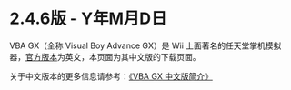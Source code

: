 # 2.4.6版 - Y年M月D日

VBA GX（全称 Visual Boy Advance GX）是 Wii 上面著名的任天堂掌机模拟器，[官方版本](http://wiibrew.org/wiki/Visual_Boy_Advance_GX)为英文，本页面为其中文版的下载页面。

关于中文版本的更多信息请参考：[《VBA GX 中文版简介》](https://github.com/duxiuxing/vbagx-cn/blob/master/docs/README.md)
